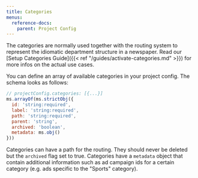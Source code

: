 ```yaml
---
title: Categories
menus:
  reference-docs:
    parent: Project Config
---
```


The categories are normally used together with the routing system to represent the idiomatic department structure in a newspaper. Read our [Setup Categories Guide]({{< ref "/guides/activate-categories.md" >}}) for more infos on the actual use cases.

You can define an array of available categories in your project config. The schema looks as follows:

```js
// projectConfig.categories: [{...}]
ms.arrayOf(ms.strictObj({
  id: 'string:required',
  label: 'string:required',
  path: 'string:required',
  parent: 'string',
  archived: 'boolean',
  metadata: ms.obj()
}))
```

Categories can have a path for the routing.
They should never be deleted but the `archived` flag set to true.
Categories have a `metadata` object that contain additional information such as ad campaign ids for a certain category (e.g. ads specific to the "Sports" category).
